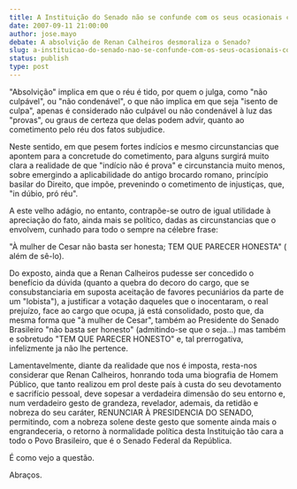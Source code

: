 ```yaml
---
title: A Instituição do Senado não se confunde com os seus ocasionais componentes.
date: 2007-09-11 21:00:00
author: jose.mayo
debate: A absolvição de Renan Calheiros desmoraliza o Senado?
slug: a-instituicao-do-senado-nao-se-confunde-com-os-seus-ocasionais-componentes
status: publish 
type: post
---
```


"Absolvição" implica em que o réu é tido, por quem o julga, como "não culpável", ou "não condenável", o que não implica em que seja "isento de culpa", apenas é considerado não culpável ou não condenável à luz das "provas", ou graus de certeza que delas podem advir, quanto ao cometimento pelo réu dos fatos subjudice.  

  

Neste sentido, em que pesem fortes indícios e mesmo circunstancias que apontem para a concretude do cometimento, para alguns surgirá muito clara a realidade de que "indício não é prova" e circunstancia muito menos, sobre emergindo a aplicabilidade do antigo brocardo romano, princípio basilar do Direito, que impõe, prevenindo o cometimento de injustiças, que, "in dúbio, pró réu".   

  

A este velho adágio, no entanto, contrapõe-se outro de igual utilidade à apreciação do fato, ainda mais se político, dadas as circunstancias que o envolvem, cunhado para todo o sempre na célebre frase:   

  

"À mulher de Cesar não basta ser honesta; TEM QUE PARECER HONESTA" ( além de sê-lo).  

  

Do exposto, ainda que a Renan Calheiros pudesse ser concedido o benefício da dúvida (quanto a quebra do decoro do cargo, que se consubstanciaria em suposta aceitação de favores pecuniários da parte de um "lobista"), a justificar a votação daqueles que o inocentaram, o real prejuízo, face ao cargo que ocupa, já está consolidado, posto que, da mesma forma que "à mulher de Cesar", também ao Presidente do Senado Brasileiro "não basta ser honesto" (admitindo-se que o seja...) mas também e sobretudo "TEM QUE PARECER HONESTO" e, tal prerrogativa, infelizmente ja não lhe pertence.  

  

Lamentavelmente, diante da realidade que nos é imposta, resta-nos considerar que Renan Calheiros, honrando toda uma biografia de Homem Público, que tanto realizou em prol deste país à custa do seu devotamento e sacrifício pessoal, deve sopesar a verdadeira dimensão do seu entorno e, num verdadeiro gesto de grandeza, revelador, ademais, da retidão e nobreza do seu caráter, RENUNCIAR À PRESIDENCIA DO SENADO, permitindo, com a nobreza solene deste gesto que somente ainda mais o engrandeceria, o retorno à normalidade política desta Instituição tão cara a todo o Povo Brasileiro, que é o Senado Federal da República.  

  

É como vejo a questão.  

  

Abraços.
